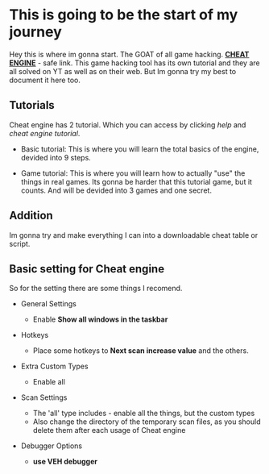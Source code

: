 # This is going to be the start of my journey

Hey this is where im gonna start. The GOAT of all game hacking. **[CHEAT ENGINE](https://cheatengine.org/)** - safe link. This game hacking tool has its own tutorial and they are all solved on YT as well as on their web. But Im gonna try my best to document it here too.

## Tutorials

Cheat engine has 2 tutorial. Which you can access by clicking *help* and *cheat engine tutorial*.

- Basic tutorial:
    This is where you will learn the total basics of the engine, devided into 9 steps.

- Game tutorial:
    This is where you will learn how to actually "use" the things in real games. Its gonna be harder that this tutorial game, but it counts. And will be devided into 3 games and one secret.

## Addition

Im gonna try and make everything I can into a downloadable cheat table or script.

## Basic setting for Cheat engine

So for the setting there are some things I recomend.
- General Settings
    - Enable **Show all windows in the taskbar**

- Hotkeys
    - Place some hotkeys to **Next scan increase value** and the others.

- Extra Custom Types
    - Enable all

- Scan Settings
    - The 'all' type includes - enable all the things, but the custom types
    - Also change the directory of the temporary scan files, as you should delete them after each usage of Cheat engine

- Debugger Options
    - **use VEH debugger**